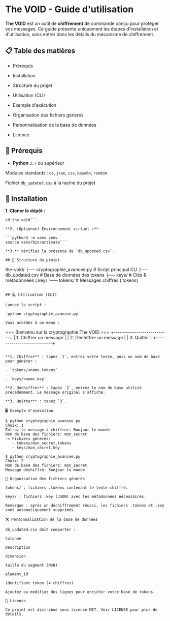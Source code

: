 # The VOID - Guide d'utilisation
**The VOID** est un outil de **chiffrement** de commande conçu pour protéger vos messages. Ce guide présente uniquement les étapes d'installation et d'utilisation, sans entrer dans les détails du mécanisme de chiffrement.

## 📋 Table des matières

- Prérequis

- Installation

- Structure du projet

- Utilisation (CLI)

- Exemple d'exécution

- Organisation des fichiers générés

- Personnalisation de la base de données

- Licence

## 🔧 Prérequis

- **Python** `3.7` ou supérieur

Modules standards : `os`, `json`, `csv`, `base64`, `random`

Fichier `db_updated.csv` à la racine du projet

## 🚀 Installation

**1. Cloner le dépôt :**

```git clone https://github.com/votre-utilisateur/the-void.git
cd the-void```

**2. (Optionne) Environnement virtuel :**

```python3 -m venv venv
source venv/bin/activate```

**3.** Vérifiez la présence de `db_updated.csv`.

## 📑 Structure du projet
```
the-void/
├── cryptographie_avancee.py   # Script principal CLI
├── db_updated.csv            # Base de données des tokens
├── keys/                     # Clés & métadonnées (.key)
└── tokens/                   # Messages chiffrés (.tokens)
```

## 💻 Utilisation (CLI)

Lancez le script :

`python cryptographie_avancee.py`

Vous accédez à un menu :
```
=== Bienvenu sur la cryptographie The VOID ===
+---------------------------+
| 1. Chiffrer un message    |
| 2. Déchiffrer un message  |
| 3. Quitter                |
+---------------------------+
```

**1. Chiffrer** : tapez `1`, entrez votre texte, puis un nom de base pour générer :

- `tokens/<nom>.tokens`

- `keys/<nom>.key`

**2. Déchiffrer** : tapez `2`, entrez le nom de base utilisé précédemment. Le message original s’affiche.

**3. Quitter** : tapez `3`.

🖥 Exemple d'exécution

$ python cryptographie_avancee.py
Choix: 1
Entrez le message à chiffrer: Bonjour le monde
Nom de base des fichiers: mon_secret
-> Fichiers générés:
   - tokens/mon_secret.tokens
   - keys/mon_secret.key

$ python cryptographie_avancee.py
Choix: 2
Nom de base des fichiers: mon_secret
Message déchiffré: Bonjour le monde

📂 Organisation des fichiers générés

tokens/ : fichiers .tokens contenant le texte chiffré.

keys/ : fichiers .key (JSON) avec les métadonnées nécessaires.

Remarque : après un déchiffrement réussi, les fichiers .tokens et .key sont automatiquement supprimés.

🛠 Personnalisation de la base de données

db_updated.csv doit comporter :

Colonne

Description

dimension

taille du segment (NxN)

element_id

identifiant token (4 chiffres)

Ajoutez ou modifiez des lignes pour enrichir votre base de tokens.

📜 Licence

Ce projet est distribué sous licence MIT. Voir LICENSE pour plus de détails.
